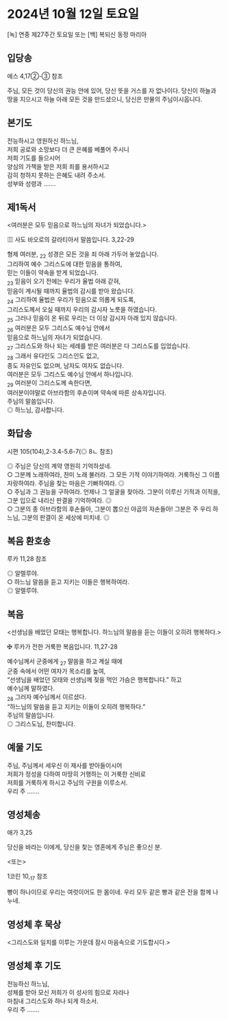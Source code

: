 # 2024년 10월 12일 토요일

[녹] 연중 제27주간 토요일 또는 [백] 복되신 동정 마리아  


## 입당송

에스 4,17②-③ 참조

주님, 모든 것이 당신의 권능 안에 있어, 당신 뜻을 거스를 자 없나이다. 당신이 하늘과 땅을 지으시고 하늘 아래 모든 것을 만드셨으니, 당신은 만물의 주님이시옵니다.  
  
## 본기도

전능하시고 영원하신 하느님,  
저희 공로와 소망보다 더 큰 은혜를 베풀어 주시니  
저희 기도를 들으시어  
양심의 가책을 받은 저희 죄를 용서하시고  
감히 청하지 못하는 은혜도 내려 주소서.  
성부와 성령과 …….  
  
## 제1독서

<여러분은 모두 믿음으로 하느님의 자녀가 되었습니다.>

▥ 사도 바오로의 갈라티아서 말씀입니다. 3,22-29

형제 여러분, <sub>22</sub> 성경은 모든 것을 죄 아래 가두어 놓았습니다.  
그리하여 예수 그리스도에 대한 믿음을 통하여,  
믿는 이들이 약속을 받게 되었습니다.  
<sub>23</sub> 믿음이 오기 전에는 우리가 율법 아래 갇혀,  
믿음이 계시될 때까지 율법의 감시를 받아 왔습니다.  
<sub>24</sub> 그리하여 율법은 우리가 믿음으로 의롭게 되도록,  
그리스도께서 오실 때까지 우리의 감시자 노릇을 하였습니다.  
<sub>25</sub> 그러나 믿음이 온 뒤로 우리는 더 이상 감시자 아래 있지 않습니다.  
<sub>26</sub> 여러분은 모두 그리스도 예수님 안에서  
믿음으로 하느님의 자녀가 되었습니다.  
<sub>27</sub> 그리스도와 하나 되는 세례를 받은 여러분은 다 그리스도를 입었습니다.  
<sub>28</sub> 그래서 유다인도 그리스인도 없고,  
종도 자유인도 없으며, 남자도 여자도 없습니다.  
여러분은 모두 그리스도 예수님 안에서 하나입니다.  
<sub>29</sub> 여러분이 그리스도께 속한다면,  
여러분이야말로 아브라함의 후손이며 약속에 따른 상속자입니다.  
주님의 말씀입니다.  
◎ 하느님, 감사합니다.  
  
## 화답송

시편 105(104),2-3.4-5.6-7(◎ 8ㄴ 참조)

◎ 주님은 당신의 계약 영원히 기억하셨네.  
○ 그분께 노래하여라, 찬미 노래 불러라. 그 모든 기적 이야기하여라. 거룩하신 그 이름 자랑하여라. 주님을 찾는 마음은 기뻐하여라. ◎  
○ 주님과 그 권능을 구하여라. 언제나 그 얼굴을 찾아라. 그분이 이루신 기적과 이적을, 그분 입으로 내리신 판결을 기억하여라. ◎  
○ 그분의 종 아브라함의 후손들아, 그분이 뽑으신 야곱의 자손들아! 그분은 주 우리 하느님, 그분의 판결이 온 세상에 미치네. ◎  
  
## 복음 환호송

루카 11,28 참조

◎ 알렐루야.  
○ 하느님 말씀을 듣고 지키는 이들은 행복하여라.  
◎ 알렐루야.  
  
## 복음

<선생님을 배었던 모태는 행복합니다. 하느님의 말씀을 듣는 이들이 오히려 행복하다.>

✠ 루카가 전한 거룩한 복음입니다. 11,27-28

예수님께서 군중에게 <sub>27</sub> 말씀을 하고 계실 때에  
군중 속에서 어떤 여자가 목소리를 높여,  
“선생님을 배었던 모태와 선생님께 젖을 먹인 가슴은 행복합니다.” 하고  
예수님께 말하였다.  
<sub>28</sub> 그러자 예수님께서 이르셨다.  
“하느님의 말씀을 듣고 지키는 이들이 오히려 행복하다.”  
주님의 말씀입니다.  
◎ 그리스도님, 찬미합니다.  
  
## 예물 기도

주님, 주님께서 세우신 이 제사를 받아들이시어  
저희가 정성을 다하여 마땅히 거행하는 이 거룩한 신비로  
저희를 거룩하게 하시고 주님의 구원을 이루소서.  
우리 주 …….  
  
## 영성체송

애가 3,25

당신을 바라는 이에게, 당신을 찾는 영혼에게 주님은 좋으신 분.  
  
<또는>  
  
1코린 10,<sub>17</sub> 참조  
  
빵이 하나이므로 우리는 여럿이어도 한 몸이네. 우리 모두 같은 빵과 같은 잔을 함께 나누네.  
## 영성체 후 묵상

<그리스도와 일치를 이루는 가운데 잠시 마음속으로 기도합시다.>  
## 영성체 후 기도

전능하신 하느님,  
성체를 받아 모신 저희가 이 성사의 힘으로 자라나  
마침내 그리스도와 하나 되게 하소서.  
우리 주 …….